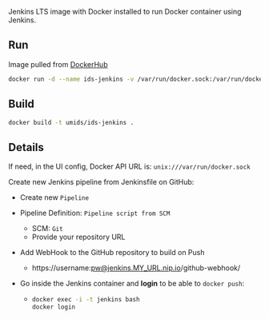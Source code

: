 Jenkins LTS image with Docker installed to run Docker container using Jenkins.

## Run

Image pulled from [DockerHub](https://hub.docker.com/repository/docker/umids/ids-jenkins)

```bash
docker run -d --name ids-jenkins -v /var/run/docker.sock:/var/run/docker.sock:ro -v /data/jenkins/jenkins_home/:/var/jenkins_home -o 8080:8080 umids/ids-jenkins
```

## Build

```bash
docker build -t umids/ids-jenkins .
```

## Details

If need, in the UI config, Docker API URL is: `unix:///var/run/docker.sock`

Create new Jenkins pipeline from Jenkinsfile on GitHub:

* Create new `Pipeline`

* Pipeline Definition: `Pipeline script from SCM`

  * SCM: `Git`
  * Provide your repository URL

* Add WebHook to the GitHub repository to build on Push

  * https://username:pw@jenkins.MY_URL.nip.io/github-webhook/

* Go inside the Jenkins container and **login** to be able to `docker push`:

  * ```bash
    docker exec -i -t jenkins bash
    docker login
    ```
